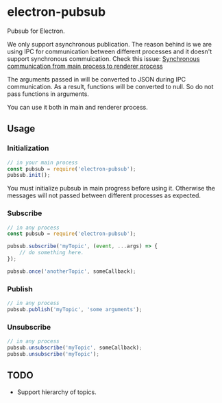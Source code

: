 # electron-pubsub

Pubsub for Electron.

We only support asynchronous publication. The reason behind is we are using IPC for communication between different processes and it doesn't support synchronous commuication. Check this issue: [Synchronous communication from main process to renderer process](https://github.com/electron/electron/issues/5750)

The arguments passed in will be converted to JSON during IPC communication. As a result, functions will be converted to null. So do not pass functions in arguments.

You can use it both in main and renderer process.

## Usage

### Initialization

```javascript
// in your main process
const pubsub = require('electron-pubsub');
pubsub.init();
```
You must initialize pubsub in main progress before using it. Otherwise the messages will not passed between different processes as expected.

### Subscribe

```javascript
// in any process
const pubsub = require('electron-pubsub');

pubsub.subscribe('myTopic', (event, ...args) => {
    // do something here.
});

pubsub.once('anotherTopic', someCallback);
```

### Publish

```javascript
// in any process
pubsub.publish('myTopic', 'some arguments');
```

### Unsubscribe

```javascript
// in any process
pubsub.unsubscribe('myTopic', someCallback);
pubsub.unsubscribe('myTopic');
```

## TODO

- Support hierarchy of topics.